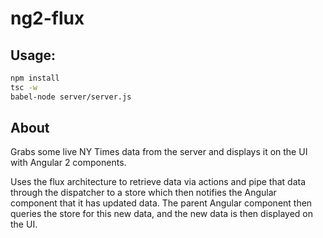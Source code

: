 ng2-flux
========

## Usage:
```bash
npm install
tsc -w
babel-node server/server.js
```

## About
Grabs some live NY Times data from the server and displays it on the UI with Angular 2 components.

Uses the flux architecture to retrieve data via actions and pipe that data through the dispatcher to a store
which then notifies the Angular component that it has updated data. The parent Angular component then queries
the store for this new data, and the new data is then displayed on the UI.

